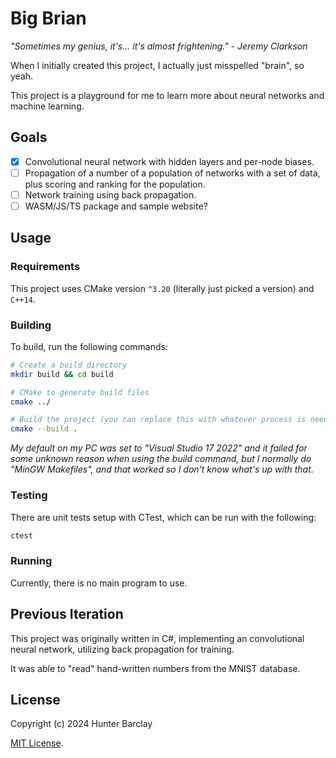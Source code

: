# Big Brian
*"Sometimes my genius, it's... it's almost frightening." - Jeremy Clarkson*

When I initially created this project, I actually just misspelled "brain", so yeah.

This project is a playground for me to learn more about neural networks and machine learning.

## Goals
- [x] Convolutional neural network with hidden layers and per-node biases.
- [ ] Propagation of a number of a population of networks with a set of data, plus scoring and ranking for the population.
- [ ] Network training using back propagation.
- [ ] WASM/JS/TS package and sample website?

## Usage

### Requirements
This project uses CMake version `^3.20` (literally just picked a version) and `C++14`.

### Building

To build, run the following commands:
```bash
# Create a build directory
mkdir build && cd build

# CMake to generate build files
cmake ../

# Build the project (you can replace this with whatever process is needed for the generator you used)
cmake --build .
```

*My default on my PC was set to "Visual Studio 17 2022" and it failed for some unknown reason when using the build command, but I normally do "MinGW Makefiles", and that worked so I don't know what's up with that.*

### Testing
There are unit tests setup with CTest, which can be run with the following:

```bash
ctest
```

### Running
Currently, there is no main program to use.

## Previous Iteration
This project was originally written in C#, implementing an convolutional neural network, utilizing back propagation for training.

It was able to "read" hand-written numbers from the MNIST database.

## License
Copyright (c) 2024 Hunter Barclay

[MIT License](/LICENSE.md).
